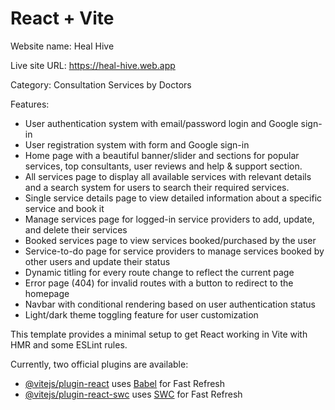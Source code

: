 # React + Vite

Website name: Heal Hive

Live site URL: https://heal-hive.web.app

Category: Consultation Services by Doctors

Features:

- User authentication system with email/password login and Google sign-in
- User registration system with form and Google sign-in
- Home page with a beautiful banner/slider and sections for popular services, top consultants, user reviews and help & support section.
- All services page to display all available services with relevant details and a search system for users to search their required services.
- Single service details page to view detailed information about a specific service and book it
- Manage services page for logged-in service providers to add, update, and delete their services
- Booked services page to view services booked/purchased by the user
- Service-to-do page for service providers to manage services booked by other users and update their status
- Dynamic titling for every route change to reflect the current page
- Error page (404) for invalid routes with a button to redirect to the homepage
- Navbar with conditional rendering based on user authentication status
- Light/dark theme toggling feature for user customization

This template provides a minimal setup to get React working in Vite with HMR and some ESLint rules.

Currently, two official plugins are available:

- [@vitejs/plugin-react](https://github.com/vitejs/vite-plugin-react/blob/main/packages/plugin-react/README.md) uses [Babel](https://babeljs.io/) for Fast Refresh
- [@vitejs/plugin-react-swc](https://github.com/vitejs/vite-plugin-react-swc) uses [SWC](https://swc.rs/) for Fast Refresh
